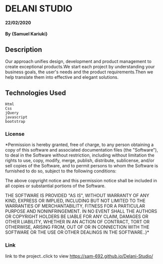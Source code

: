 # DELANI STUDIO
#### 22/02/2020
#### By **{Samuel Kariuki}**
## Description
Our approach unifies design, development and product management to create exceptional products.We start each project by understanding your business goals, the user's needs and the product requirements.Then we help translate them into effective and elegant solutions.
## Technologies Used
    Html
    Css
    jQuery
    javascript
    bootstrap
### License
*Permission is hereby granted, free of charge, to any person obtaining a copy
of this software and associated documentation files (the "Software"), to deal
in the Software without restriction, including without limitation the rights
to use, copy, modify, merge, publish, distribute, sublicense, and/or sell
copies of the Software, and to permit persons to whom the Software is
furnished to do so, subject to the following conditions:

The above copyright notice and this permission notice shall be included in all
copies or substantial portions of the Software.

THE SOFTWARE IS PROVIDED "AS IS", WITHOUT WARRANTY OF ANY KIND, EXPRESS OR
IMPLIED, INCLUDING BUT NOT LIMITED TO THE WARRANTIES OF MERCHANTABILITY,
FITNESS FOR A PARTICULAR PURPOSE AND NONINFRINGEMENT. IN NO EVENT SHALL THE
AUTHORS OR COPYRIGHT HOLDERS BE LIABLE FOR ANY CLAIM, DAMAGES OR OTHER
LIABILITY, WHETHER IN AN ACTION OF CONTRACT, TORT OR OTHERWISE, ARISING FROM,
OUT OF OR IN CONNECTION WITH THE SOFTWARE OR THE USE OR OTHER DEALINGS IN THE
SOFTWARE..}*


### Link
link to the project..click to view
https://sam-692.github.io/Delani-Studio/